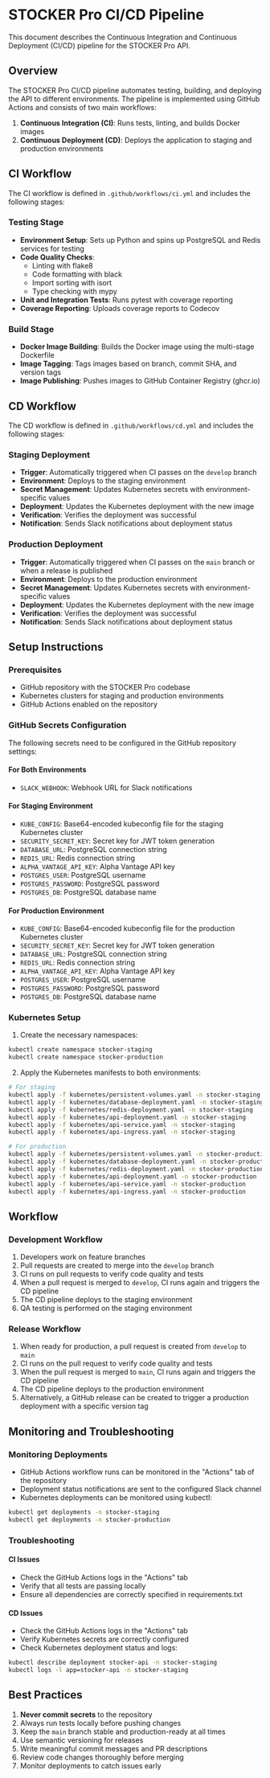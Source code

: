 # STOCKER Pro CI/CD Pipeline

This document describes the Continuous Integration and Continuous Deployment (CI/CD) pipeline for the STOCKER Pro API.

## Overview

The STOCKER Pro CI/CD pipeline automates testing, building, and deploying the API to different environments. The pipeline is implemented using GitHub Actions and consists of two main workflows:

1. **Continuous Integration (CI)**: Runs tests, linting, and builds Docker images
2. **Continuous Deployment (CD)**: Deploys the application to staging and production environments

## CI Workflow

The CI workflow is defined in `.github/workflows/ci.yml` and includes the following stages:

### Testing Stage

- **Environment Setup**: Sets up Python and spins up PostgreSQL and Redis services for testing
- **Code Quality Checks**:
  - Linting with flake8
  - Code formatting with black
  - Import sorting with isort
  - Type checking with mypy
- **Unit and Integration Tests**: Runs pytest with coverage reporting
- **Coverage Reporting**: Uploads coverage reports to Codecov

### Build Stage

- **Docker Image Building**: Builds the Docker image using the multi-stage Dockerfile
- **Image Tagging**: Tags images based on branch, commit SHA, and version tags
- **Image Publishing**: Pushes images to GitHub Container Registry (ghcr.io)

## CD Workflow

The CD workflow is defined in `.github/workflows/cd.yml` and includes the following stages:

### Staging Deployment

- **Trigger**: Automatically triggered when CI passes on the `develop` branch
- **Environment**: Deploys to the staging environment
- **Secret Management**: Updates Kubernetes secrets with environment-specific values
- **Deployment**: Updates the Kubernetes deployment with the new image
- **Verification**: Verifies the deployment was successful
- **Notification**: Sends Slack notifications about deployment status

### Production Deployment

- **Trigger**: Automatically triggered when CI passes on the `main` branch or when a release is published
- **Environment**: Deploys to the production environment
- **Secret Management**: Updates Kubernetes secrets with environment-specific values
- **Deployment**: Updates the Kubernetes deployment with the new image
- **Verification**: Verifies the deployment was successful
- **Notification**: Sends Slack notifications about deployment status

## Setup Instructions

### Prerequisites

- GitHub repository with the STOCKER Pro codebase
- Kubernetes clusters for staging and production environments
- GitHub Actions enabled on the repository

### GitHub Secrets Configuration

The following secrets need to be configured in the GitHub repository settings:

#### For Both Environments

- `SLACK_WEBHOOK`: Webhook URL for Slack notifications

#### For Staging Environment

- `KUBE_CONFIG`: Base64-encoded kubeconfig file for the staging Kubernetes cluster
- `SECURITY_SECRET_KEY`: Secret key for JWT token generation
- `DATABASE_URL`: PostgreSQL connection string
- `REDIS_URL`: Redis connection string
- `ALPHA_VANTAGE_API_KEY`: Alpha Vantage API key
- `POSTGRES_USER`: PostgreSQL username
- `POSTGRES_PASSWORD`: PostgreSQL password
- `POSTGRES_DB`: PostgreSQL database name

#### For Production Environment

- `KUBE_CONFIG`: Base64-encoded kubeconfig file for the production Kubernetes cluster
- `SECURITY_SECRET_KEY`: Secret key for JWT token generation
- `DATABASE_URL`: PostgreSQL connection string
- `REDIS_URL`: Redis connection string
- `ALPHA_VANTAGE_API_KEY`: Alpha Vantage API key
- `POSTGRES_USER`: PostgreSQL username
- `POSTGRES_PASSWORD`: PostgreSQL password
- `POSTGRES_DB`: PostgreSQL database name

### Kubernetes Setup

1. Create the necessary namespaces:

```bash
kubectl create namespace stocker-staging
kubectl create namespace stocker-production
```

2. Apply the Kubernetes manifests to both environments:

```bash
# For staging
kubectl apply -f kubernetes/persistent-volumes.yaml -n stocker-staging
kubectl apply -f kubernetes/database-deployment.yaml -n stocker-staging
kubectl apply -f kubernetes/redis-deployment.yaml -n stocker-staging
kubectl apply -f kubernetes/api-deployment.yaml -n stocker-staging
kubectl apply -f kubernetes/api-service.yaml -n stocker-staging
kubectl apply -f kubernetes/api-ingress.yaml -n stocker-staging

# For production
kubectl apply -f kubernetes/persistent-volumes.yaml -n stocker-production
kubectl apply -f kubernetes/database-deployment.yaml -n stocker-production
kubectl apply -f kubernetes/redis-deployment.yaml -n stocker-production
kubectl apply -f kubernetes/api-deployment.yaml -n stocker-production
kubectl apply -f kubernetes/api-service.yaml -n stocker-production
kubectl apply -f kubernetes/api-ingress.yaml -n stocker-production
```

## Workflow

### Development Workflow

1. Developers work on feature branches
2. Pull requests are created to merge into the `develop` branch
3. CI runs on pull requests to verify code quality and tests
4. When a pull request is merged to `develop`, CI runs again and triggers the CD pipeline
5. The CD pipeline deploys to the staging environment
6. QA testing is performed on the staging environment

### Release Workflow

1. When ready for production, a pull request is created from `develop` to `main`
2. CI runs on the pull request to verify code quality and tests
3. When the pull request is merged to `main`, CI runs again and triggers the CD pipeline
4. The CD pipeline deploys to the production environment
5. Alternatively, a GitHub release can be created to trigger a production deployment with a specific version tag

## Monitoring and Troubleshooting

### Monitoring Deployments

- GitHub Actions workflow runs can be monitored in the "Actions" tab of the repository
- Deployment status notifications are sent to the configured Slack channel
- Kubernetes deployments can be monitored using kubectl:

```bash
kubectl get deployments -n stocker-staging
kubectl get deployments -n stocker-production
```

### Troubleshooting

#### CI Issues

- Check the GitHub Actions logs in the "Actions" tab
- Verify that all tests are passing locally
- Ensure all dependencies are correctly specified in requirements.txt

#### CD Issues

- Check the GitHub Actions logs in the "Actions" tab
- Verify Kubernetes secrets are correctly configured
- Check Kubernetes deployment status and logs:

```bash
kubectl describe deployment stocker-api -n stocker-staging
kubectl logs -l app=stocker-api -n stocker-staging
```

## Best Practices

1. **Never commit secrets** to the repository
2. Always run tests locally before pushing changes
3. Keep the `main` branch stable and production-ready at all times
4. Use semantic versioning for releases
5. Write meaningful commit messages and PR descriptions
6. Review code changes thoroughly before merging
7. Monitor deployments to catch issues early
